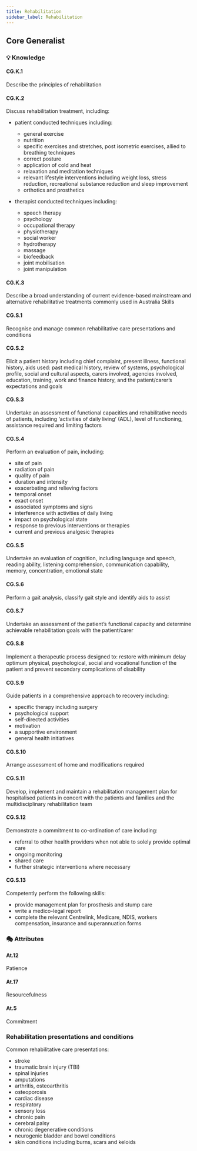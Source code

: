 ```yaml
---
title: Rehabilitation
sidebar_label: Rehabilitation
---
```

## Core Generalist

### 💡 Knowledge

#### CG.K.1

Describe the principles of rehabilitation

#### CG.K.2

Discuss rehabilitation treatment, including: 

* patient conducted techniques including: 

  * general exercise 
  * nutrition 
  * specific exercises and stretches, post isometric exercises, allied to breathing techniques 
  * correct posture 
  * application of cold and heat 
  * relaxation and meditation techniques 
  * relevant lifestyle interventions including weight loss, stress reduction, recreational substance reduction and sleep improvement 
  * orthotics and prosthetics 
* therapist conducted techniques including: 

  * speech therapy
  * psychology
  * occupational therapy
  * physiotherapy
  * social worker
  * hydrotherapy 
  * massage 
  * biofeedback 
  * joint mobilisation 
  * joint manipulation

#### CG.K.3

Describe a broad understanding of current evidence-based mainstream and alternative rehabilitative treatments commonly used in Australia
Skills 

#### CG.S.1

Recognise and manage common rehabilitative care presentations and conditions 

#### CG.S.2

Elicit a patient history including chief complaint, present illness, functional history, aids used: past medical history, review of systems, psychological profile, social and cultural aspects, carers involved, agencies involved, education, training, work and finance history, and the patient/carer’s expectations and goals

#### CG.S.3

Undertake an assessment of functional capacities and rehabilitative needs of patients, including ‘activities of daily living’ (ADL), level of functioning, assistance required and limiting factors

#### CG.S.4

Perform an evaluation of pain, including: 

* site of pain
* radiation of pain
* quality of pain
* duration and intensity
* exacerbating and relieving factors
* temporal onset 
* exact onset 
* associated symptoms and signs 
* interference with activities of daily living
* impact on psychological state 
* response to previous interventions or therapies
* current and previous analgesic therapies

#### CG.S.5

Undertake an evaluation of cognition, including language and speech, reading ability, listening comprehension, communication capability, memory, concentration, emotional state

#### CG.S.6

Perform a gait analysis, classify gait style and identify aids to assist

#### CG.S.7

Undertake an assessment of the patient’s functional capacity and determine achievable rehabilitation goals with the patient/carer

#### CG.S.8

Implement a therapeutic process designed to: restore with minimum delay optimum physical, psychological, social and vocational function of the patient and prevent secondary complications of disability

#### CG.S.9

Guide patients in a comprehensive approach to recovery including: 

* specific therapy including surgery 
* psychological support 
* self-directed activities 
* motivation 
* a supportive environment 
* general health initiatives

#### CG.S.10

Arrange assessment of home and modifications required

#### CG.S.11

Develop, implement and maintain a rehabilitation management plan for hospitalised patients in concert with the patients and families and the multidisciplinary rehabilitation team

#### CG.S.12

Demonstrate a commitment to co-ordination of care including: 

* referral to other health providers when not able to solely provide optimal care 
* ongoing monitoring 
* shared care 
* further strategic interventions where necessary

#### CG.S.13

Competently perform the following skills: 

* provide management plan for prosthesis and stump care 
* write a medico-legal report
* complete the relevant Centrelink, Medicare, NDIS, workers compensation, insurance and superannuation forms

### 🎭 Attributes

#### At.12

Patience

#### At.17

Resourcefulness

#### At.5

Commitment

### Rehabilitation presentations and conditions

Common rehabilitative care presentations: 

* stroke 
* traumatic brain injury (TBI) 
* spinal injuries 
* amputations 
* arthritis, osteoarthritis 
* osteoporosis 
* cardiac disease
* respiratory 
* sensory loss 
* chronic pain
* cerebral palsy
* chronic degenerative conditions 
* neurogenic bladder and bowel conditions
* skin conditions including burns, scars and keloids